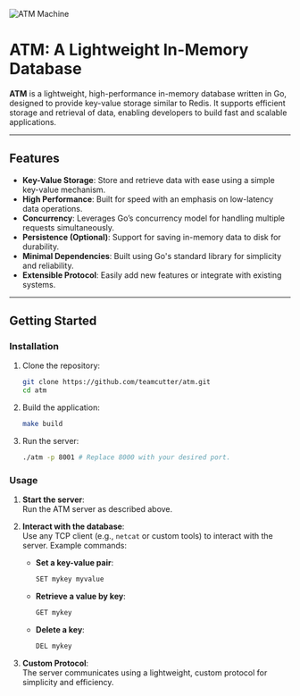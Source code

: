 ![ATM Machine]([https://www.flaticon.com/free-icon/atm-machine_6059866](https://cdn-icons-png.flaticon.com/512/6059/6059866.png))

# ATM: A Lightweight In-Memory Database

**ATM** is a lightweight, high-performance in-memory database written in Go, designed to provide key-value storage similar to Redis. It supports efficient storage and retrieval of data, enabling developers to build fast and scalable applications.

---

## Features

- **Key-Value Storage**: Store and retrieve data with ease using a simple key-value mechanism.
- **High Performance**: Built for speed with an emphasis on low-latency data operations.
- **Concurrency**: Leverages Go’s concurrency model for handling multiple requests simultaneously.
- **Persistence (Optional)**: Support for saving in-memory data to disk for durability.
- **Minimal Dependencies**: Built using Go's standard library for simplicity and reliability.
- **Extensible Protocol**: Easily add new features or integrate with existing systems.

---

## Getting Started

### Installation

1. Clone the repository:
   ```bash
   git clone https://github.com/teamcutter/atm.git
   cd atm
    ```

2. Build the application:
   ```bash
   make build
    ```
3. Run the server:
   ```bash
   ./atm -p 8001 # Replace 8000 with your desired port.
    ``` 

### Usage

1. **Start the server**:  
   Run the ATM server as described above.

2. **Interact with the database**:  
   Use any TCP client (e.g., `netcat` or custom tools) to interact with the server. Example commands:

   - **Set a key-value pair**:
     ```bash
     SET mykey myvalue
     ```

   - **Retrieve a value by key**:
     ```bash
     GET mykey
     ```

   - **Delete a key**:
     ```bash
     DEL mykey
     ```

3. **Custom Protocol**:  
   The server communicates using a lightweight, custom protocol for simplicity and efficiency.
